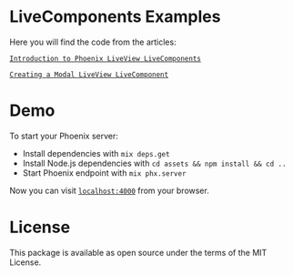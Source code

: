 # LiveComponents Examples

Here you will find the code from the articles:

[`Introduction to Phoenix LiveView LiveComponents`](http://blog.pthompson.org/liveview-livecomponents-introduction)

[`Creating a Modal LiveView LiveComponent`](http://blog.pthompson.org/phoenix-liveview-livecomponent-modal)

# Demo

To start your Phoenix server:

- Install dependencies with `mix deps.get`
- Install Node.js dependencies with `cd assets && npm install && cd ..`
- Start Phoenix endpoint with `mix phx.server`

Now you can visit [`localhost:4000`](http://localhost:4000) from your browser.

# License

This package is available as open source under the terms of the MIT License.
